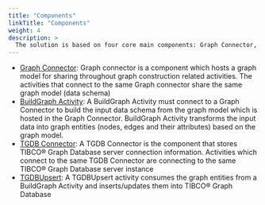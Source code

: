 ```yaml
---
title: "Components"
linkTitle: "Components"
weight: 4
description: >
  The solution is based on four core main components: Graph Connector, BuildGraph Activity, TGDB Connector and TGDBUpsert. This section explains in detail each one of them.
---
```


- [Graph Connector](https://github.com/TIBCOSoftware/labs-graphbuilder-contrib/blob/master/builder/connector/graph): Graph connector is a component which hosts a graph model for sharing throughout graph construction related activities. The activities that connect to the same Graph connector share the same graph model (data schema)
- [BuildGraph Activity](https://github.com/TIBCOSoftware/labs-graphbuilder-contrib/blob/master/builder/activity/builder): A BuildGraph Activity must connect to a Graph Connector to build the input data schema from the graph model which is hosted in the Graph Connector. BuildGraph Activity transforms the input data into graph entities (nodes, edges and their attributes) based on the graph model.
- [TGDB Connector](https://github.com/TIBCOSoftware/labs-graphbuilder-contrib/blob/master/tgdb/connector/): A TGDB Connector is the component that stores TIBCO® Graph Database server connection information. Activities which connect to the same TGDB Connector are connecting to the same TIBCO® Graph Database server instance
- [TGDBUpsert](https://github.com/TIBCOSoftware/labs-graphbuilder-contrib/blob/master/tgdb/activity/tgdbupsert): A TGDBUpsert activity consumes the graph entities from a BuildGraph Activity and inserts/updates them into TIBCO® Graph Database
